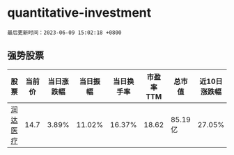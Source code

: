 # quantitative-investment

`最后更新时间：2023-06-09 15:02:18 +0800`

## 强势股票

|股票|当前价|当日涨跌幅|当日振幅|当日换手率|市盈率TTM|总市值|近10日涨跌幅|
|----|----|----|----|----|----|----|----|
|[润达医疗](https://xueqiu.com/S/SH603108)|14.7|3.89%|11.02%|16.37%|18.62|85.19亿|27.05%|

